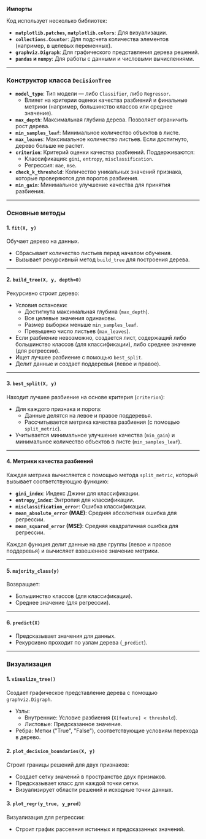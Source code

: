 **Импорты**

Код использует несколько библиотек:

- **`matplotlib.patches`, `matplotlib.colors`**: Для визуализации.
- **`collections.Counter`**: Для подсчета количества элементов (например, в целевых переменных).
- **`graphviz.Digraph`**: Для графического представления дерева решений.
- **`pandas` и `numpy`**: Для работы с данными и числовыми вычислениями.

---

### **Конструктор класса `DecisionTree`**

- **`model_type`**: Тип модели — либо `Classifier`, либо `Regressor`.
  - Влияет на критерии оценки качества разбиений и финальные метрики (например, большинство классов или среднее значение).
- **`max_depth`**: Максимальная глубина дерева. Позволяет ограничить рост дерева.
- **`min_samples_leaf`**: Минимальное количество объектов в листе.
- **`max_leaves`**: Максимальное количество листьев. Если достигнуто, дерево больше не растет.
- **`criterion`**: Критерий оценки качества разбиений. Поддерживаются:
  - Классификация: `gini`, `entropy`, `misclassification`.
  - Регрессия: `mae`, `mse`.
- **`check_k_threshold`**: Количество уникальных значений признака, которые проверяются для порогов разбиения.
- **`min_gain`**: Минимальное улучшение качества для принятия разбиения.

---

### **Основные методы**

#### 1. **`fit(X, y)`**

Обучает дерево на данных.

- Сбрасывает количество листьев перед началом обучения.
- Вызывает рекурсивный метод `build_tree` для построения дерева.

---

#### 2. **`build_tree(X, y, depth=0)`**

Рекурсивно строит дерево:

- Условия остановки:
  - Достигнута максимальная глубина (`max_depth`).
  - Все целевые значения одинаковы.
  - Размер выборки меньше `min_samples_leaf`.
  - Превышено число листьев (`max_leaves`).
- Если разбиение невозможно, создается лист, содержащий либо большинство классов (для классификации), либо среднее значение (для регрессии).
- Ищет лучшее разбиение с помощью `best_split`.
- Делит данные и создает поддеревья (левое и правое).

---

#### 3. **`best_split(X, y)`**

Находит лучшее разбиение на основе критерия (`criterion`):

- Для каждого признака и порога:
  - Данные делятся на левое и правое поддеревья.
  - Рассчитывается метрика качества разбиения (с помощью `split_metric`).
- Учитывается минимальное улучшение качества (`min_gain`) и минимальное количество объектов в листе (`min_samples_leaf`).

---

#### 4. **Метрики качества разбиений**

Каждая метрика вычисляется с помощью метода `split_metric`, который вызывает соответствующую функцию:

- **`gini_index`**: Индекс Джини для классификации.
- **`entropy_index`**: Энтропия для классификации.
- **`misclassification_error`**: Ошибка классификации.
- **`mean_absolute_error` (MAE)**: Средняя абсолютная ошибка для регрессии.
- **`mean_squared_error` (MSE)**: Средняя квадратичная ошибка для регрессии.

Каждая функция делит данные на две группы (левое и правое поддеревья) и вычисляет взвешенное значение метрики.

---

#### 5. **`majority_class(y)`**

Возвращает:

- Большинство классов (для классификации).
- Среднее значение (для регрессии).

---

#### 6. **`predict(X)`**

- Предсказывает значения для данных.
- Рекурсивно проходит по узлам дерева (`_predict`).

---

### **Визуализация**

#### 1. **`visualize_tree()`**

Создает графическое представление дерева с помощью `graphviz.Digraph`.

- Узлы:
  - Внутренние: Условие разбиения (`X[feature] < threshold`).
  - Листовые: Предсказанное значение.
- Ребра: Метки ("True", "False"), соответствующие условиям перехода в дерево.

#### 2. **`plot_decision_boundaries(X, y)`**

Строит границы решений для двух признаков:

- Создает сетку значений в пространстве двух признаков.
- Предсказывает класс для каждой точки сетки.
- Визуализирует области решений и исходные точки данных.

#### 3. **`plot_regr(y_true, y_pred)`**

Визуализация для регрессии:

- Строит график рассеяния истинных и предсказанных значений.
